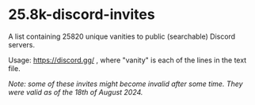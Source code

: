 # 25.8k-discord-invites

A list containing 25820 unique vanities to public (searchable) Discord servers.

Usage: https://discord.gg/<vanity> , where "vanity" is each of the lines in the text file.

_Note: some of these invites might become invalid after some time. They were valid as of the 18th of August 2024._
